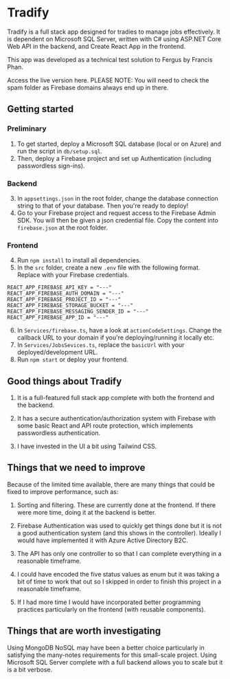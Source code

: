 # Tradify

Tradify is a full stack app designed for tradies to manage jobs effectively. It is dependent on Microsoft SQL Server, written with C# using ASP.NET Core Web API in the backend, and Create React App in the frontend.

This app was developed as a technical test solution to Fergus by Francis Phan.

Access the live version here. PLEASE NOTE: You will need to check the spam folder as Firebase domains always end up in there.

## Getting started

### Preliminary
1. To get started, deploy a Microsoft SQL database (local or on Azure) and run the script in `db/setup.sql`.
2. Then, deploy a Firebase project and set up Authentication (including passwordless sign-ins).

### Backend
3. In `appsettings.json` in the root folder, change the database connection string to that of your database. Then you're ready to deploy!
3. Go to your Firebase project and request access to the Firebase Admin SDK. You will then be given a json credential file. Copy the content into `firebase.json` at the root folder.

### Frontend
4. Run `npm install` to install all dependencies.
5. In the `src` folder, create a new `.env` file with the following format. Replace with your Firebase credentials.

```
REACT_APP_FIREBASE_API_KEY = "---"
REACT_APP_FIREBASE_AUTH_DOMAIN = "---"
REACT_APP_FIREBASE_PROJECT_ID = "---"
REACT_APP_FIREBASE_STORAGE_BUCKET = "---"
REACT_APP_FIREBASE_MESSAGING_SENDER_ID = "---"
REACT_APP_FIREBASE_APP_ID = "---"
```

6. In `Services/firebase.ts`, have a look at `actionCodeSettings`. Change the callback URL to your domain if you're deploying/running it locally etc.
7. In `Services/JobsSevices.ts`, replace the `basicUrl` with your deployed/development URL. 
7. Run `npm start` or deploy your frontend.

## Good things about Tradify

1. It is a full-featured full stack app complete with both the frontend and the backend.

2. It has a secure authentication/authorization system with Firebase with some basic React and API route protection, which implements passwordless authentication.

2. I have invested in the UI a bit using Tailwind CSS.


## Things that we need to improve

Because of the limited time available, there are many things that could be fixed to improve performance, such as:

1. Sorting and filtering. These are currently done at the frontend. If there were more time, doing it at the backend is better.

2. Firebase Authentication was used to quickly get things done but it is not a good authentication system (and this shows in the controller). Ideally I would have implemented it with Azure Active Directory B2C.

3. The API has only one controller to so that I can complete everything in a reasonable timeframe. 

4. I could have encoded the five status values as enum but it was taking a bit of time to work that out so I skipped in order to finish this project in a reasonable timeframe.

5. If I had more time I would have incorporated better programming practices particularly on the frontend (with reusable components).

## Things that are worth investigating

Using MongoDB NoSQL may have been a better choice particularly in satisfying the many-notes requirements for this small-scale project. Using Microsoft SQL Server complete with a full backend allows you to scale but it is a bit verbose.